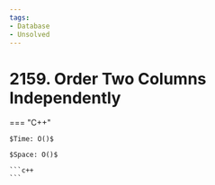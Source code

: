 ```yaml
---
tags:
- Database
- Unsolved
---
```



# 2159. Order Two Columns Independently

=== "C++"

    $Time: O()$

    $Space: O()$

    ```c++
    ```